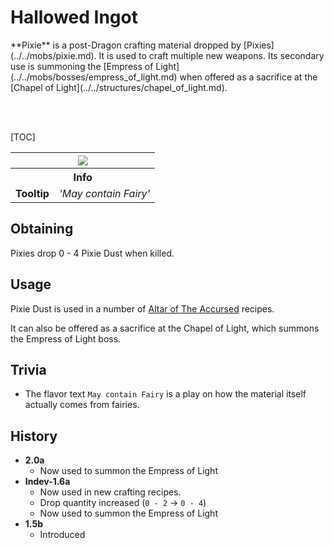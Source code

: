 # Hallowed Ingot
<div class="result kohara-infobox-grid" markdown>
<div markdown class="kohara-infobox-text">
**Pixie** is a post-Dragon crafting material dropped by [Pixies](../../mobs/pixie.md). It is used to craft multiple new weapons. Its secondary use is summoning the [Empress of Light](../../mobs/bosses/empress_of_light.md) when offered as a sacrifice at the [Chapel of Light](../../structures/chapel_of_light.md).

<br><br>

[TOC]

</div>
<div class="kohara-infobox-table">
  <table id="kohara-infobox--item">
	<tr>
		<th colspan="2" class="kohara-infobox--top-image"><img src="../../../assets/items/pixie_dust.png"></th>
	</tr>
    <tr>
		<th colspan="2">Info</th>
	</tr>
	<tr>
        <td><b>Tooltip</b></td>
		<td><i>'May contain Fairy'</i></td>
	</tr>
</table>
</div>
</div>

## Obtaining
Pixies drop 0 - 4 Pixie Dust when killed.

## Usage
Pixie Dust is used in a number of [Altar of The Accursed](../../mechanics/altar_of_the_accursed.md) recipes.

It can also be offered as a sacrifice at the Chapel of Light, which summons the Empress of Light boss.

## Trivia
- The flavor text `May contain Fairy` is a play on how the material itself actually comes from fairies.

## History
- **2.0a**
    - Now used to summon the Empress of Light
- **Indev-1.6a**
    - Now used in new crafting recipes.
    - Drop quantity increased (`0 - 2` -> `0 - 4`)
    - Now used to summon the Empress of Light
- **1.5b**
    - Introduced
